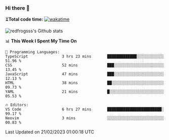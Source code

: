 ### Hi there 👋

⏳**Total code time:** [![wakatime](https://wakatime.com/badge/user/2cbd8003-b8b8-4565-92d7-ad9c23ff1846.svg)](https://wakatime.com/@2cbd8003-b8b8-4565-92d7-ad9c23ff1846)

<img src="https://github-readme-stats.vercel.app/api?username=redfrogsss&show_icons=true" alt="redfrogsss's Github stats"></img>

<!--START_SECTION:waka-->
📊 **This Week I Spent My Time On** 

```text
💬 Programming Languages: 
TypeScript               3 hrs 23 mins       █████████████░░░░░░░░░░░░   51.96 % 
CSS                      52 mins             ███░░░░░░░░░░░░░░░░░░░░░░   13.45 % 
JavaScript               47 mins             ███░░░░░░░░░░░░░░░░░░░░░░   12.13 % 
HTML                     38 mins             ██░░░░░░░░░░░░░░░░░░░░░░░   09.73 % 
YAML                     21 mins             █░░░░░░░░░░░░░░░░░░░░░░░░   05.53 % 

🔥 Editors: 
VS Code                  6 hrs 27 mins       ████████████████████████░   99.17 % 
Neovim                   3 mins              ░░░░░░░░░░░░░░░░░░░░░░░░░   00.83 % 

```


 Last Updated on 21/02/2023 01:00:18 UTC
<!--END_SECTION:waka-->
